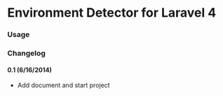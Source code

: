 # Environment Detector for Laravel 4

### Usage

### Changelog

#### 0.1 (6/16/2014)

- Add document and start project
